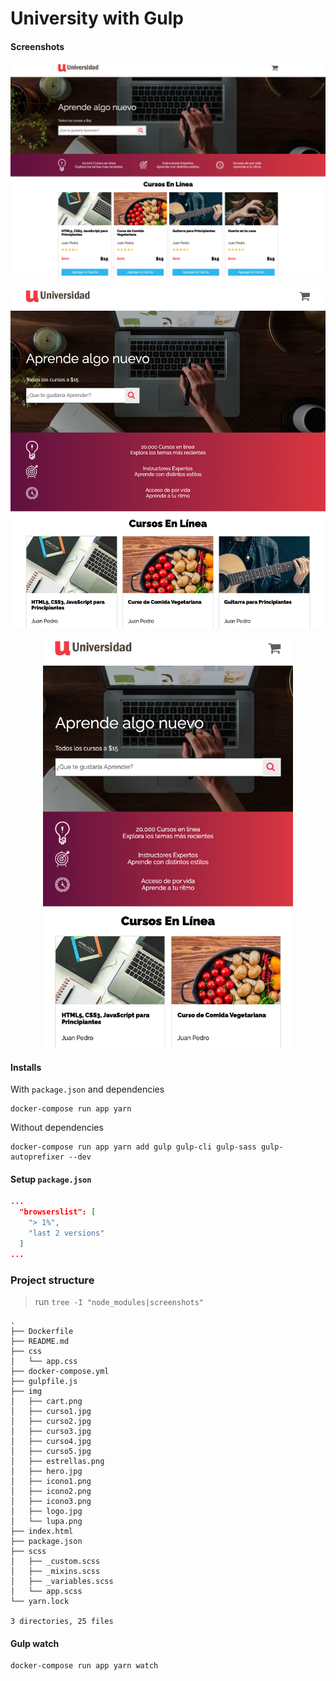 # University with Gulp

#### Screenshots

<p align="center">
  <kbd>
    <img src="screenshots/desktop.png" title="Desktop"  width="800px" height="auto">
  </kbd>
</p>

<p align="center">
  <kbd>
    <img src="screenshots/tablet.png" title="Tablet"  width="600px" height="auto">
  </kbd>
</p>

<p align="center">
  <kbd>
    <img src="screenshots/phone.png" title="Phone"  width="400px" height="auto">
  </kbd>
</p>

#### Installs

With `package.json` and dependencies
```shell
docker-compose run app yarn
```

Without dependencies
```shell
docker-compose run app yarn add gulp gulp-cli gulp-sass gulp-autoprefixer --dev
```

#### Setup `package.json`
```json
...
  "browserslist": [
    "> 1%",
    "last 2 versions"
  ]
...
```

### Project structure

> run `tree -I "node_modules|screenshots"`
```shell
.
├── Dockerfile
├── README.md
├── css
│   └── app.css
├── docker-compose.yml
├── gulpfile.js
├── img
│   ├── cart.png
│   ├── curso1.jpg
│   ├── curso2.jpg
│   ├── curso3.jpg
│   ├── curso4.jpg
│   ├── curso5.jpg
│   ├── estrellas.png
│   ├── hero.jpg
│   ├── icono1.png
│   ├── icono2.png
│   ├── icono3.png
│   ├── logo.jpg
│   └── lupa.png
├── index.html
├── package.json
├── scss
│   ├── _custom.scss
│   ├── _mixins.scss
│   ├── _variables.scss
│   └── app.scss
└── yarn.lock

3 directories, 25 files
```

#### Gulp watch
```shell
docker-compose run app yarn watch
```

